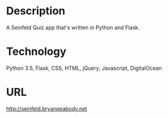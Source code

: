 Description
=
A Seinfeld Quiz app that's written in Python and Flask.

Technology
=
Python 3.5, Flask, CSS, HTML, jQuery, Javascript, DigitalOcean

URL
=
http://seinfeld.bryanpeabody.net